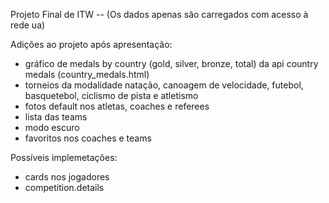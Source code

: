 Projeto Final de ITW -- (Os dados apenas são carregados com acesso à rede ua) 

Adições ao projeto após apresentação:
 - gráfico de medals by country (gold, silver, bronze, total) da api country medals (country_medals.html)
 - torneios da modalidade natação, canoagem de velocidade, futebol, basquetebol, ciclismo de pista e atletismo 
 - fotos default nos atletas, coaches e referees
 - lista das teams
 - modo escuro
 - favoritos nos coaches e teams 

 Possíveis implemetações:
 - cards nos jogadores
 - competition.details
